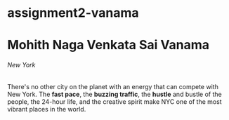 # assignment2-vanama
# Mohith Naga Venkata Sai Vanama
###### New York
There's no other city on the planet with an energy that can compete with New York. The **fast pace**, the **buzzing traffic**, the **hustle** and bustle of the people, the 24-hour life, and the creative spirit make NYC one of the most vibrant places in the world.